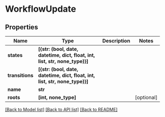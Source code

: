 # WorkflowUpdate


## Properties

Name | Type | Description | Notes
------------ | ------------- | ------------- | -------------
**states** | **[{str: (bool, date, datetime, dict, float, int, list, str, none_type)}]** |  | 
**transitions** | **[{str: (bool, date, datetime, dict, float, int, list, str, none_type)}]** |  | 
**name** | **str** |  | 
**roots** | **[int, none_type]** |  | [optional] 

[[Back to Model list]](../#documentation-for-models) [[Back to API list]](../#documentation-for-api-endpoints) [[Back to README]](../)


